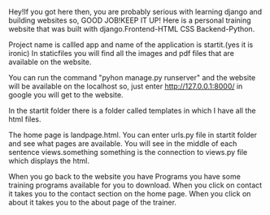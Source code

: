 Hey!If you got here then, you are probably serious with learning django and building websites so, GOOD JOB!KEEP IT UP!
Here is a personal training website that was built with django.Frontend-HTML CSS Backend-Python.

Project name is callled app and name of the application is startit.(yes it is ironic)
In staticfiles you will find all the images and pdf files that are available on the website.

You can run the command "pyhon manage.py runserver" and the website will be available on the localhost so,
just enter http://127.0.0.1:8000/ in google you will get to the website.

In the startit folder there is a folder called templates in which I have all the html files.

The home page is landpage.html.
You can enter urls.py file in startit folder and see what pages are available.
You will see in the middle of each sentence views.something something is the connection to views.py file which displays the html.

When you go back to the website you have Programs you have some training programs available for you to download.
When you click on contact it takes you to the contact section on the home page.
When you click on about it takes you to the about page of the trainer.
